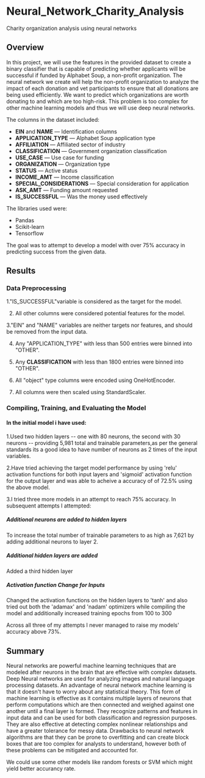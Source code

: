 # Neural_Network_Charity_Analysis
Charity organization analysis using neural networks

## Overview
In this project, we will use the features in the provided dataset to create a binary classifier that is capable of predicting whether applicants will be successful if funded by Alphabet Soup, a non-profit organization. The neural network we create will help the non-profit organization to analyze the impact of each donation and vet participants to ensure that all donations are being used efficiently. We want to predict which organizations are worth donating to and which are too high-risk. This problem is too complex for other machine learning models and thus we will use deep neural networks.

The columns in the dataset included:
* **EIN** and **NAME** — Identification columns
* **APPLICATION_TYPE** — Alphabet Soup application type
* **AFFILIATION** — Affiliated sector of industry
* **CLASSIFICATION** — Government organization classification
* **USE_CASE** — Use case for funding
* **ORGANIZATION** — Organization type
* **STATUS** — Active status
* **INCOME_AMT** — Income classification
* **SPECIAL_CONSIDERATIONS** — Special consideration for application
* **ASK_AMT** — Funding amount requested
* **IS_SUCCESSFUL** — Was the money used effectively

The libraries used were:
* Pandas
* Scikit-learn
* Tensorflow

The goal was to attempt to develop a model with over 75% accuracy in predicting success from the given data.

## Results

### Data Preprocessing

1."IS_SUCCESSFUL"variable is considered as the target for the model.

2. All other columns were considered potential features for the model.

3."EIN" and "NAME" variables are neither targets nor features, and should be removed from the input data.

4. Any "APPLICATION_TYPE" with less than 500 entries were binned into "OTHER".

5. Any **CLASSIFICATION** with less than 1800 entries were binned into "OTHER".

6. All "object" type columns were encoded using OneHotEncoder.

7. All columns were then scaled using StandardScaler.

### Compiling, Training, and Evaluating the Model

#### In the initial model i have used:
1.Used two hidden layers -- one with 80 neurons, the second with 30 neurons -- providing 5,981 total and trainable parameters,as per the general standards its a good idea to have number of neurons as 2 times of the input variables.

2.Have tried achieving the target model performance by using 'relu' activation functions for both input layers and 'sigmoid' activation function for the output layer and was able to acheive a accuracy of of 72.5% using the above model.

3.I tried three more models in an attempt to reach 75% accuracy. In subsequent attempts I attempted:

##### Additional neurons are added to hidden layers
To increase the total number of trainable parameters to as high as 7,621 by adding additional neurons to layer 2.

##### Additional hidden layers are added
Added a third hidden layer 

##### Activation function Change for Inputs
Changed the activation functions on the hidden layers to 'tanh' and also tried out both the 'adamax' and 'nadam' optimizers while compiling the model and additionally increased training epochs from 100 to 300

Across all three of my attempts I never managed to raise my models' accuracy above 73%.

## Summary
Neural networks are powerful machine learning techniques that are modeled after neurons in the brain that are effective with complex datasets. Deep Neural networks are used for analyzing images and natural language processing datasets. An advantage of neural network machine learning is that it doesn't have to worry about any statistical theory. This form of machine learning is effective as it contains multiple layers of neurons that perform computations which are then connected and weighed against one another until a final layer is formed. They recognize patterns and features in input data and can be used for both classification and regression purposes. They are also effective at detecting complex nonlinear relationships and have a greater tolerance for messy data. Drawbacks to neural network algorithms are that they can be prone to overfitting and can create block boxes that are too complex for analysts to understand, however both of these problems can be mitigated and accounted for.

We could use some other models like random forests or SVM which might yield better accurancy rate.